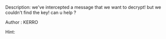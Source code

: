 Description:
we've intercepted a message that we want to decrypt!
but we couldn't find the key!
can u help ?

Author : KERRO

Hint:
